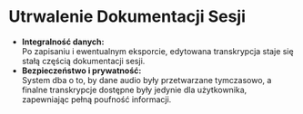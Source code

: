 # Utrwalenie Dokumentacji Sesji

* **Integralność danych:**\
  Po zapisaniu i ewentualnym eksporcie, edytowana transkrypcja staje się stałą częścią dokumentacji sesji.
* **Bezpieczeństwo i prywatność:**\
  System dba o to, by dane audio były przetwarzane tymczasowo, a finalne transkrypcje dostępne były jedynie dla użytkownika, zapewniając pełną poufność informacji.
